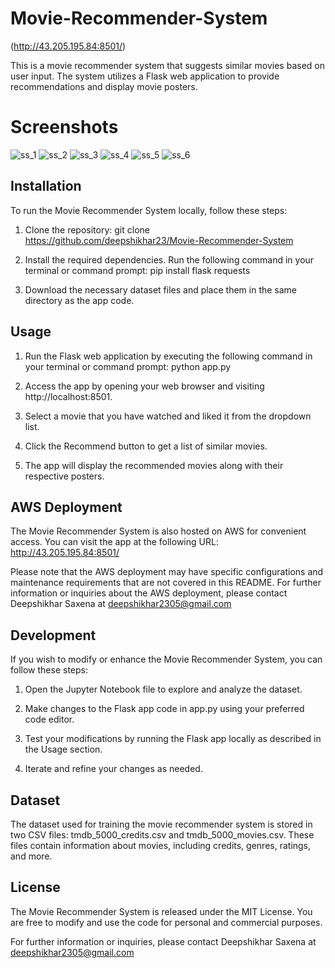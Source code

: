 # Movie-Recommender-System
(http://43.205.195.84:8501/)

This is a movie recommender system that suggests similar movies based on user input. The system utilizes a Flask web application to provide recommendations and display movie posters.

# Screenshots
![ss_1](https://github.com/deepshikhar23/Movie-Recommender-System/assets/116090674/36a507c5-3417-45c9-b062-307410d80bbb)
![ss_2](https://github.com/deepshikhar23/Movie-Recommender-System/assets/116090674/7bf8b6de-8ba5-48ea-a877-09ad2ca323a7)
![ss_3](https://github.com/deepshikhar23/Movie-Recommender-System/assets/116090674/ecda48e8-2812-4dfd-af0d-b3e23818df81)
![ss_4](https://github.com/deepshikhar23/Movie-Recommender-System/assets/116090674/f97b8642-c078-43ad-b7b4-b16e3f7aed53)
![ss_5](https://github.com/deepshikhar23/Movie-Recommender-System/assets/116090674/59707993-040b-4cec-87f8-aefd7089c717)
![ss_6](https://github.com/deepshikhar23/Movie-Recommender-System/assets/116090674/a82bd5d5-6f0c-4615-b661-187cc5c28834)




## Installation
To run the Movie Recommender System locally, follow these steps:

1. Clone the repository: git clone https://github.com/deepshikhar23/Movie-Recommender-System

2. Install the required dependencies. Run the following command in your terminal or command prompt: pip install flask requests

3. Download the necessary dataset files and place them in the same directory as the app code.

## Usage
1. Run the Flask web application by executing the following command in your terminal or command prompt: python app.py

2. Access the app by opening your web browser and visiting http://localhost:8501.

3. Select a movie that you have watched and liked it from the dropdown list.

4. Click the Recommend button to get a list of similar movies.

5. The app will display the recommended movies along with their respective posters.

## AWS Deployment
The Movie Recommender System is also hosted on AWS for convenient access. You can visit the app at the following URL: http://43.205.195.84:8501/

Please note that the AWS deployment may have specific configurations and maintenance requirements that are not covered in this README. For further information or inquiries about the AWS deployment, please contact Deepshikhar Saxena at deepshikhar2305@gmail.com

## Development
If you wish to modify or enhance the Movie Recommender System, you can follow these steps:

1. Open the Jupyter Notebook file to explore and analyze the dataset.

2. Make changes to the Flask app code in app.py using your preferred code editor.

3. Test your modifications by running the Flask app locally as described in the Usage section.

4. Iterate and refine your changes as needed.

## Dataset
The dataset used for training the movie recommender system is stored in two CSV files: tmdb_5000_credits.csv and tmdb_5000_movies.csv. These files contain information about movies, including credits, genres, ratings, and more.

## License
The Movie Recommender System is released under the MIT License. You are free to modify and use the code for personal and commercial purposes.

For further information or inquiries, please contact Deepshikhar Saxena at deepshikhar2305@gmail.com
